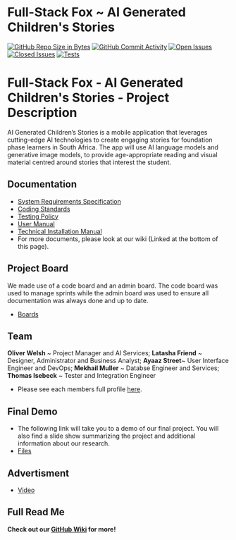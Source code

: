 # Full-Stack Fox ~ AI Generated Children's Stories
[![GitHub Repo Size in Bytes](https://img.shields.io/github/languages/code-size/COS301-SE-2023/AI-Generated-Children-s-Stories)](https://github.com/COS301-SE-2023/AI-Generated-Children-s-Stories)
[![GitHub Commit Activity](https://img.shields.io/github/commit-activity/w/COS301-SE-2023/AI-Generated-Children-s-Stories)](https://github.com/COS301-SE-2023/AI-Generated-Children-s-Stories)
[![Open Issues](https://img.shields.io/github/issues/COS301-SE-2023/AI-Generated-Children-s-Stories.svg?style=flat-square)](https://github.com/COS301-SE-2023//AI-Generated-Children-s-Stories/issues)
[![Closed Issues](https://img.shields.io/github/issues-closed/COS301-SE-2023/AI-Generated-Children-s-Stories.svg?style=flat-square)](https://github.com/COS301-SE-2023//AI-Generated-Children-s-Stories/issues?q=is%3Aissue+is%3Aclosed)
[![Tests](https://github.com/COS301-SE-2023/AI-Generated-Children-s-Stories/actions/workflows/main.yml/badge.svg)](https://github.com/COS301-SE-2023/AI-Generated-Children-s-Stories/actions/workflows/main.yml)
# Full-Stack Fox - AI Generated Children's Stories - Project Description
AI Generated Children’s Stories is a mobile application that leverages cutting-edge AI technologies to create engaging stories for foundation phase learners in South Africa. The app will use AI language models and generative image models, to provide age-appropriate reading and visual material centred around stories that interest the student.
## Documentation
- [System Requirements Specification](https://drive.google.com/file/d/1BcMoKytuD5j95lCxkVF_Z1PIgEmwF7Uz/view?usp=drive_link)
- [Coding Standards](https://drive.google.com/file/d/1lxASkp7_slnptIFbi7Ir-C5KxIQUDD5D/view?usp=drive_link)
- [Testing Policy](https://drive.google.com/file/d/1xdTqp5y72RnoLj6BA2-wCZpdR5c1_Ee7/view?usp=drive_link) 
- [User Manual](https://drive.google.com/file/d/1AvWpJBUiKM9IrK5EMko2A7Q6IKJb1orP/view?usp=drive_link) 
- [Technical Installation Manual](https://drive.google.com/file/d/1Zx5pzX2fDGjAhmKxmkEyl8NHfwOFpM2K/view?usp=drive_link) 
- For more documents, please look at our wiki (Linked at the bottom of this page).
## Project Board
We made use of a code board and an admin board. The code board was used to manage sprints while the admin board was used to ensure all documentation was always done and up to date.
- [Boards](https://github.com/COS301-SE-2023/AI-Generated-Children-s-Stories/projects?query=is%3Aopen)
## Team 
**Oliver Welsh** ~ Project Manager and AI Services; **Latasha Friend** ~ Designer, Administrator and Business Analyst; **Ayaaz Street**~ User Interface Engineer and DevOps; **Mekhail Muller** ~ Databse Engineer and Services; **Thomas Isebeck** ~ Tester and Integration Engineer
- Please see each members full profile [here](https://github.com/COS301-SE-2023/AI-Generated-Children-s-Stories/wiki/Team-~Full-Stack-Fox#members).
## Final Demo
- The following link will take you to a demo of our final project. You will also find a slide show summarizing the project and additional information about our research.
- [Files](https://github.com/COS301-SE-2023/AI-Generated-Children-s-Stories/wiki/Final-Demo) 
## Advertisment
- [Video](https://github.com/COS301-SE-2023/AI-Generated-Children-s-Stories/wiki/Final-Demo) 
## Full Read Me
  **Check out our [GitHub Wiki](https://github.com/COS301-SE-2023/AI-Generated-Children-s-Stories/wiki) for more!**
